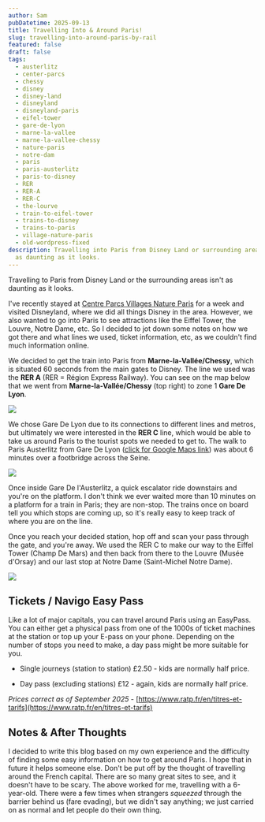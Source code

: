 ```yaml
---
author: Sam
pubDatetime: 2025-09-13
title: Travelling Into & Around Paris!
slug: travelling-into-around-paris-by-rail
featured: false
draft: false
tags:
  - austerlitz
  - center-parcs
  - chessy
  - disney
  - disney-land
  - disneyland
  - disneyland-paris
  - eifel-tower
  - gare-de-lyon
  - marne-la-vallee
  - marne-la-vallee-chessy
  - nature-paris
  - notre-dam
  - paris
  - paris-austerlitz
  - paris-to-disney
  - RER
  - RER-A
  - RER-C
  - the-lourve
  - train-to-eifel-tower
  - trains-to-disney
  - trains-to-paris
  - village-nature-paris
  - old-wordpress-fixed
description: Travelling into Paris from Disney Land or surrounding areas isn't
  as daunting as it looks.
---
```

Travelling to Paris from Disney Land or the surrounding areas isn't as daunting as it looks.

I've recently stayed at [Centre Parcs Villages Nature Paris](https://www.centerparcs.eu/in-en/france/fp_VN_holiday-park-villages-nature-paris) for a week and visited Disneyland, where we did all things Disney in the area. However, we also wanted to go into Paris to see attractions like the Eiffel Tower, the Louvre, Notre Dame, etc. So I decided to jot down some notes on how we got there and what lines we used, ticket information, etc, as we couldn't find much information online.

We decided to get the train into Paris from **Marne-la-Vallée/Chessy**, which is situated 60 seconds from the main gates to Disney. The line we used was the **RER A** (RER = Région Express Railway). You can see on the map below that we went from **Marne-la-Vallée/Chessy** (top right) to zone 1 **Gare De Lyon**.

![](/assets/2025/2025-09-13-travelling-around-paris-by-train-rer-a.png)

We chose Gare De Lyon due to its connections to different lines and metros, but ultimately we were interested in the **RER C** line, which would be able to take us around Paris to the tourist spots we needed to get to. The walk to Paris Austerlitz from Gare De Lyon ([click for Google Maps link](https://maps.app.goo.gl/qdfs9kWf9V7edB3c6)) was about 6 minutes over a footbridge across the Seine.

![](/assets/2025/2025-09-13-travelling-around-paris-by-train-rer-c.png)

Once inside Gare De l'Austerlitz, a quick escalator ride downstairs and you're on the platform. I don't think we ever waited more than 10 minutes on a platform for a train in Paris; they are non-stop. The trains once on board tell you which stops are coming up, so it's really easy to keep track of where you are on the line.

Once you reach your decided station, hop off and scan your pass through the gate, and you're away. We used the RER C to make our way to the Eiffel Tower (Champ De Mars) and then back from there to the Louvre (Musée d'Orsay) and our last stop at Notre Dame (Saint-Michel Notre Dame).

![](/assets/2025/2025-09-13-travelling-around-paris-by-train-travel-card.png)

## **Tickets / Navigo Easy Pass**

Like a lot of major capitals, you can travel around Paris using an EasyPass. You can either get a physical pass from one of the 1000s of ticket machines at the station or top up your E-pass on your phone. Depending on the number of stops you need to make, a day pass might be more suitable for you.

*   Single journeys (station to station) £2.50 - kids are normally half price.
    
*   Day pass (excluding stations) £12 - again, kids are normally half price.
    

_Prices correct as of September 2025_ - [https://www.ratp.fr/en/titres-et-tarifs](https://www.ratp.fr/en/titres-et-tarifs)

## Notes & After Thoughts

I decided to write this blog based on my own experience and the difficulty of finding some easy information on how to get around Paris. I hope that in future it helps someone else. Don't be put off by the thought of travelling around the French capital. There are so many great sites to see, and it doesn't have to be scary. The above worked for me, travelling with a 6-year-old. There were a few times when strangers _squeezed_ through the barrier behind us (fare evading), but we didn't say anything; we just carried on as normal and let people do their own thing.